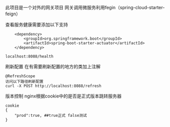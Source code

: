 此项目是一个对外的网关项目
    网关调用微服务利用fegin（spring-cloud-starter-feign）
    
查看服务健康需要添加以下支持

        <dependency>
            <groupId>org.springframework.boot</groupId>
            <artifactId>spring-boot-starter-actuator</artifactId>
        </dependency>
    
    localhost:8088/health
    
刷新配置
在有需要刷新配置的地方的类加上注解

    @RefreshScope
    访问以下路径刷新配置
    curl -X POST http://localhost:8088/refresh
    
    
版本控制
    nginx根据cookie中的是否是正式版本跳转服务器
    
    cookie
    {
        "prod":true, ##true正式 false测试
    }